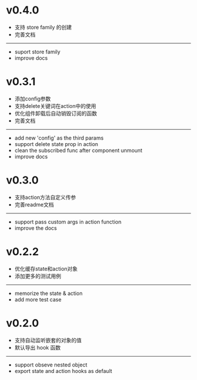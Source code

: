 # v0.4.0

* 支持 store family 的创建
* 完善文档

---

* suport store family
* improve docs
# v0.3.1

* 添加config参数
* 支持delete关键词在action中的使用
* 优化组件卸载后自动销毁订阅的函数
* 完善文档

---

* add new 'config' as the third params
* support delete state prop in action
* clean the subscribed func after component unmount
* improve docs


# v0.3.0

* 支持action方法自定义传参
* 完善readme文档

---

* support pass custom args in action function
* improve the docs

# v0.2.2

* 优化缓存state和action对象
* 添加更多的测试用例

--- 

* memorize the state & action
* add more test case

# v0.2.0

* 支持自动监听嵌套的对象的值
* 默认导出 hook 函数

---

* support obseve nested object
* export state and action hooks as default

